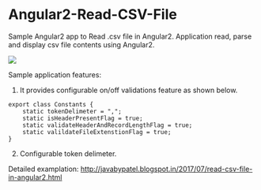 # Angular2-Read-CSV-File
Sample Angular2 app to Read .csv file in Angular2. Application read, parse and display csv file contents using Angular2.

![](https://3.bp.blogspot.com/-pLeE6QG3MdU/WedfXcixa0I/AAAAAAAACJI/Z_VcuKj0UeEkXUpf0jywQfjDKRw_YIRlwCLcBGAs/s1600/read-csv-file-angular2-sample.png)

Sample application features:
1. It provides configurable on/off validations feature as shown below.

```
export class Constants {
    static tokenDelimeter = ",";
    static isHeaderPresentFlag = true;
    static validateHeaderAndRecordLengthFlag = true;
    static valildateFileExtenstionFlag = true;
}
```
2. Configurable token delimeter.

Detailed examplation: http://javabypatel.blogspot.in/2017/07/read-csv-file-in-angular2.html
